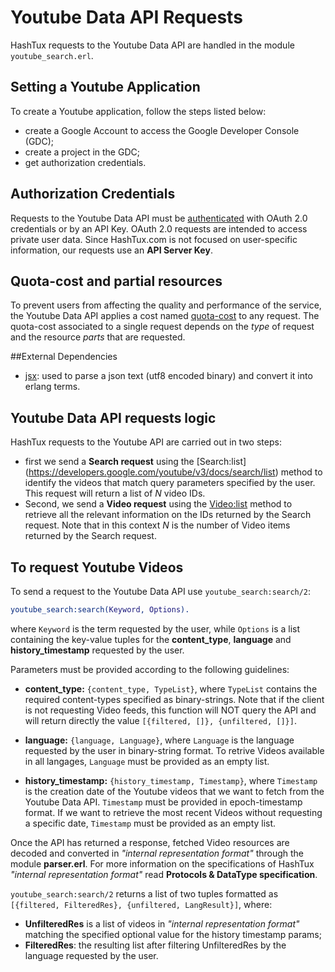 # Youtube Data API Requests

HashTux requests to the Youtube Data API are handled in the module `youtube_search.erl`. 

## Setting a Youtube Application
To create a Youtube application, follow the steps listed below:
* create a Google Account to access the Google Developer Console (GDC);
* create a project in the GDC;
* get authorization credentials.

## Authorization Credentials 
Requests to the Youtube Data API must be [authenticated](https://developers.google.com/youtube/registering_an_application) with OAuth 2.0 credentials or by an API Key. OAuth 2.0 requests are intended to access private user data. Since HashTux.com is not focused on user-specific information, our requests use an **API Server Key**.

## Quota-cost and partial resources
To prevent users from affecting the quality and performance of the service, the Youtube Data API applies a cost named [quota-cost](https://developers.google.com/youtube/v3/getting-started) to any request. The quota-cost associated to a single request depends on the *type* of request and the resource *parts* that are requested.

##External Dependencies
* [jsx](https://github.com/cmullaparthi/ibrowse): used to parse a json text (utf8 encoded binary) and convert it into erlang terms.

## Youtube Data API requests logic
HashTux requests to the Youtube API are carried out in two steps:
* first we send a **Search request** using the [Search:list] (https://developers.google.com/youtube/v3/docs/search/list) method to identify the videos that match query parameters specified by the user. This request will return a list of *N* video IDs.
* Second, we send a **Video request** using the [Video:list](https://developers.google.com/youtube/v3/docs/videos/list) method to retrieve all the relevant information on the IDs returned by the Search request. Note that in this context *N* is the number of Video items returned by the Search request.

## To request Youtube Videos
To send a request to the Youtube Data API use `youtube_search:search/2`:
```erlang
youtube_search:search(Keyword, Options).
```
where `Keyword` is the term requested by the user, while `Options` is a list containing the key-value tuples for the **content_type**, **language** and **history_timestamp** requested by the user.

Parameters must be provided according to the following guidelines:

* **content_type:** `{content_type, TypeList}`, where `TypeList` contains the required content-types specified as binary-strings. Note that if the client is not requesting Video feeds, this function will NOT query the API and will return directly the value `[{filtered, []}, {unfiltered, []}]`.

* **language:** `{language, Language}`, where `Language` is the language requested by the user in binary-string format. To retrive Videos available in all langages, `Language` must be provided as an empty list.

* **history_timestamp:** `{history_timestamp, Timestamp}`, where `Timestamp` is the creation date of the Youtube videos that we want to fetch from the Youtube Data API. `Timestamp` must be provided in epoch-timestamp format. If we want to retrieve the most recent Videos without requesting a specific date, `Timestamp` must be provided as an empty list.

Once the API has returned a response, fetched Video resources are decoded and converted in *"internal representation format"*  through the module **parser.erl**. For more information on the specifications of HashTux *"internal representation format"* read **Protocols & DataType specification**.

`youtube_search:search/2` returns a list of two tuples formatted as `[{filtered, FilteredRes}, {unfiltered, LangResult}]`, where:

* **UnfilteredRes** is a list of videos in *"internal representation format"* matching the specified optional value for the history timestamp params;
* **FilteredRes**: the resulting list after filtering UnfilteredRes by the language requested by the user. 

